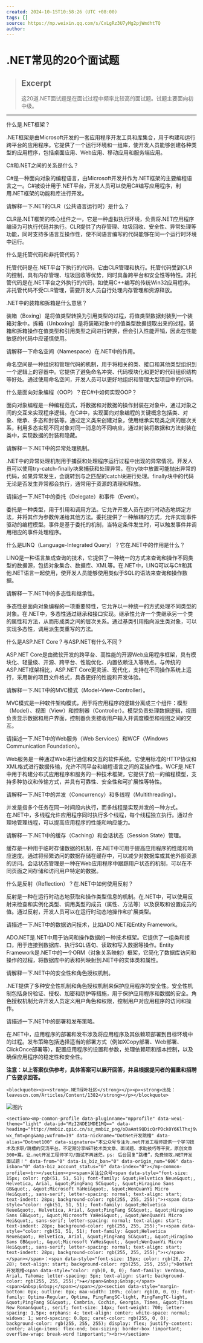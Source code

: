 ```yaml
---
created: 2024-10-15T10:58:26 (UTC +08:00)
tags: []
source: https://mp.weixin.qq.com/s/CxLgRz3U7yMg2pjWmdhtTQ
author: 
---
```


# .NET常见的20个面试题

> ## Excerpt
> 这20道.NET面试题是在面试过程中频率比较高的面试题。试题主要面向初中级。

---
什么是.NET框架？

.NET框架是由Microsoft开发的一套应用程序开发工具和库集合，用于构建和运行跨平台的应用程序。它提供了一个运行环境和一组库，使开发人员能够创建各种类型的应用程序，包括桌面应用、Web应用、移动应用和服务端应用。

C#和.NET之间的关系是什么？

C#是一种面向对象的编程语言，由Microsoft开发并作为.NET框架的主要编程语言之一。C#被设计用于.NET平台，开发人员可以使用C#编写应用程序，利用.NET框架的功能和库进行开发。

请解释一下.NET的CLR（公共语言运行时）是什么？

CLR是.NET框架的核心组件之一，它是一种虚拟执行环境，负责将.NET应用程序编译为可执行代码并执行。CLR提供了内存管理、垃圾回收、安全性、异常处理等功能，同时支持多语言互操作性，使不同语言编写的代码能够在同一个运行时环境中运行。

什么是托管代码和非托管代码？

托管代码是在.NET平台下执行的代码，它由CLR管理和执行。托管代码受到CLR的控制，具有内存管理、垃圾回收等优势，同时具备跨平台和安全性等特性。非托管代码是在.NET平台之外执行的代码，如使用C++编写的传统Win32应用程序。非托管代码不受CLR管理，需要开发人员自行处理内存管理和资源释放。

.NET中的装箱和拆箱是什么意思？

装箱（Boxing）是将值类型转换为引用类型的过程，将值类型数据封装到一个装箱对象中。拆箱（Unboxing）是将装箱对象中的值类型数据提取出来的过程。装箱和拆箱操作在值类型和引用类型之间进行转换，但会引入性能开销，因此在性能敏感的代码中应谨慎使用。

请解释一下命名空间（Namespace）在.NET中的作用。

命名空间是一种组织和管理代码的机制，用于将相关的类、接口和其他类型组织到一个逻辑上的容器中。它提供了避免命名冲突、代码模块化和更好的代码组织结构等好处。通过使用命名空间，开发人员可以更好地组织和管理大型项目中的代码。

什么是面向对象编程（OOP）？在C#中如何实现OOP？

面向对象编程是一种编程范式，将数据和对数据的操作封装在对象中，通过对象之间的交互来实现程序逻辑。在C#中，实现面向对象编程的关键概念包括类、对象、继承、多态和封装等。通过定义类来创建对象，使用继承实现类之间的层次关系，利用多态实现不同对象对同一消息的不同响应，通过封装将数据和方法封装在类中，实现数据的封装和隐藏。

请解释一下.NET中的异常处理机制。

.NET中的异常处理机制用于捕获和处理程序运行过程中出现的异常情况。开发人员可以使用try-catch-finally块来捕获和处理异常。在try块中放置可能抛出异常的代码，如果异常发生，会跳转到与之匹配的catch块进行处理。finally块中的代码无论是否发生异常都会执行，通常用于资源的清理和释放。

请描述一下.NET中的委托（Delegate）和事件（Event）。

委托是一种类型，用于引用和调用方法。它允许开发人员在运行时动态地绑定方法，并将其作为参数传递给其他方法。委托提供了一种解耦的方式，允许实现事件驱动的编程模型。事件是基于委托的机制，当特定条件发生时，可以触发事件并调用相应的事件处理程序。

什么是LINQ（Language-Integrated Query）？它在.NET中的作用是什么？

LINQ是一种语言集成查询的技术，它提供了一种统一的方式来查询和操作不同类型的数据源，包括对象集合、数据库、XML等。在.NET中，LINQ可以与C#和其他.NET语言一起使用，使开发人员能够使用类似于SQL的语法来查询和操作数据。

请解释一下.NET中的多态性和继承性。

多态性是面向对象编程的一项重要特性，它允许以一种统一的方式处理不同类型的对象。在.NET中，多态性通过继承和接口实现。继承性允许一个类继承另一个类的属性和方法，从而形成类之间的层次关系。通过基类引用指向派生类对象，可以实现多态性，调用派生类重写的方法。

什么是ASP.NET Core？与ASP.NET有什么不同？

ASP.NET Core是由微软开发的跨平台、高性能的开源Web应用程序框架，具有模块化、轻量级、开源、跨平台、性能优化、内置依赖注入等特点。与传统的ASP.NET框架相比，ASP.NET Core更灵活、现代化，支持在不同操作系统上运行，采用新的项目文件格式，具备更好的性能和开发体验。

请解释一下.NET中的MVC模式（Model-View-Controller）。

MVC模式是一种软件架构模式，用于将应用程序的逻辑分离成三个组件：模型（Model）、视图（View）和控制器（Controller）。模型负责处理数据逻辑，视图负责显示数据和用户界面，控制器负责接收用户输入并调度模型和视图之间的交互。

请描述一下.NET中的Web服务（Web Services）和WCF（Windows Communication Foundation）。

Web服务是一种通过Web进行通信和交互的软件系统。它使用标准的HTTP协议和XML格式进行数据传输，允许不同平台和编程语言之间的互操作性。WCF是.NET中用于构建分布式应用程序和服务的一种技术框架，它提供了统一的编程模型，支持多种协议和传输方式，并具有可靠性、安全性和可扩展性等特性。

请解释一下.NET中的并发（Concurrency）和多线程（Multithreading）。

并发是指多个任务在同一时间段内执行，而多线程是实现并发的一种方式。在.NET中，多线程允许应用程序同时执行多个线程，每个线程独立执行。通过合理地管理线程，可以提高应用程序的性能和响应能力。

请解释一下.NET中的缓存（Caching）和会话状态（Session State）管理。

缓存是一种用于临时存储数据的机制，在.NET中可用于提高应用程序的性能和响应速度。通过将频繁访问的数据存储在缓存中，可以减少对数据库或其他外部资源的访问。会话状态管理是一种在Web应用程序中跟踪用户状态的机制，可以在不同页面之间存储和访问用户特定的数据。

什么是反射（Reflection）？在.NET中如何使用反射？

反射是一种在运行时动态地获取和操作类型信息的机制。在.NET中，可以使用反射来检查和实例化类型、调用类型的成员（属性、方法等）以及获取和设置成员的值。通过反射，开发人员可以在运行时动态地操作和扩展类型。

请描述一下.NET中的数据访问技术，比如ADO.NET和Entity Framework。

ADO.NET是.NET中用于访问和操作数据的一种技术框架。它提供了一组类和接口，用于连接到数据库、执行SQL语句、读取和写入数据等操作。Entity Framework是.NET中的一个ORM（对象关系映射）框架，它简化了数据库访问和操作的过程，将数据库中的表和列映射到.NET中的实体类和属性。

请解释一下.NET中的安全性和角色授权机制。

.NET提供了多种安全性机制和角色授权机制来保护应用程序的安全性。安全性机制包括身份验证、授权、加密和防护等措施，用于保护应用程序和数据的安全。角色授权机制允许开发人员定义用户角色和权限，控制用户对应用程序的访问和操作。

请描述一下.NET中的部署和发布策略。

在.NET中，应用程序的部署和发布涉及将应用程序及其依赖项部署到目标环境中的过程。发布策略包括选择适当的部署方式（例如XCopy部署、Web部署、ClickOnce部署等），配置应用程序的设置和参数，处理依赖项和版本控制，以及确保应用程序的稳定性和安全性。

**注意：以上答案仅供参考，具体答案可以展开回答，并且根据提问者的偏重和招聘广告要求回答。**

```
<blockquote><p><strong>.NET绿叶社区</strong></p><p><strong>出处：leavescn.com/Articles/Content/1382</strong></p></blockquote>
```

![图片](https://mmbiz.qpic.cn/sz_mmbiz_png/oDaAmt9QDicT0GwCe9uLAgp2tQeJJHRYO7O4EDQa0niaeIuyZTPrO2kfBeC6V3YuOwYnuFYg0zsRHmp6XQhhYlEQ/640?wx_fmt=png&tp=webp&wxfrom=5&wx_lazy=1&wx_co=1)

```
<section><mp-common-profile data-pluginname="mpprofile" data-weui-theme="light" data-id="MzI2NDE1MDE1MQ==" data-headimg="http://mmbiz.qpic.cn/sz_mmbiz_png/oDaAmt9QDicQrPOck0Y6KlThxj9wNIUIiaqaqRDJytfNLTOFZia4zLLAHCaWia8z6tVD6MC7Z3pr2uobafqdGIx2Nw/300?wx_fmt=png&amp;wxfrom=19" data-nickname="DotNet开发跳槽" data-alias="Dotnet100" data-signature="本公众号专注为.net开发工程师提供一个学习技术及求职/跳槽的交流平台。不定期分享NET技术类文章、面试题、求助技巧等干货，原创文章300+篇，让.net开发工程师学习/面试不再迷茫。ps: 后台回复“跳槽”，免费领取.NET开发面试题！" data-from="0" data-is_biz_ban="0" data-origin_num="606" data-isban="0" data-biz_account_status="0" data-index="0"></mp-common-profile><br></section><p><span>关注公众号<span data-style="font-size: 15px; color: rgb(51, 51, 51); font-family: &quot;Helvetica Neue&quot;, Helvetica, Arial, &quot;PingFang SC&quot;, &quot;Hiragino Sans GB&quot;, &quot;Microsoft YaHei&quot;, &quot;WenQuanYi Micro Hei&quot;, sans-serif; letter-spacing: normal; text-align: start; text-indent: 28px; background-color: rgb(255, 255, 255);">↑<span data-style="color: rgb(51, 51, 51); font-family: &quot;Helvetica Neue&quot;, Helvetica, Arial, &quot;PingFang SC&quot;, &quot;Hiragino Sans GB&quot;, &quot;Microsoft YaHei&quot;, &quot;WenQuanYi Micro Hei&quot;, sans-serif; letter-spacing: normal; text-align: start; text-indent: 28px; background-color: rgb(255, 255, 255);">↑<span data-style="color: rgb(51, 51, 51); font-family: &quot;Helvetica Neue&quot;, Helvetica, Arial, &quot;PingFang SC&quot;, &quot;Hiragino Sans GB&quot;, &quot;Microsoft YaHei&quot;, &quot;WenQuanYi Micro Hei&quot;, sans-serif; letter-spacing: normal; text-align: start; text-indent: 28px; background-color: rgb(255, 255, 255);">↑</span></span></span>：<span data-style="font-size: 15px; color: rgb(26, 27, 28); text-align: start; background-color: rgb(255, 255, 255);">DotNet开发跳槽<span data-style="color: rgb(0, 0, 0); font-family: Verdana, Arial, Tahoma; letter-spacing: 5px; text-align: start; background-color: rgb(255, 255, 255);">❀</span>&nbsp;&nbsp;</span><span>&nbsp;&nbsp;</span></span></p><section data-style="margin-bottom: 0px; outline: 0px; max-width: 100%; color: rgb(0, 0, 0); font-family: Optima-Regular, Optima, PingFangSC-light, PingFangTC-light, &quot;PingFang SC&quot;, Cambria, Cochin, Georgia, Times, &quot;Times New Roman&quot;, serif; font-size: 14px; font-weight: 700; letter-spacing: 1.5px; orphans: 4; text-align: center; white-space: normal; widows: 1; word-spacing: 0.8px; caret-color: rgb(255, 0, 0); background-color: rgb(255, 255, 255); display: flex; justify-content: center; align-items: flex-end; box-sizing: border-box !important; overflow-wrap: break-word !important;"><br></section>
```
